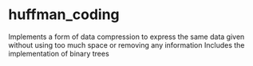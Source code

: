 # huffman_coding
Implements a form of data compression to express the same data given without using too much space or removing any information
Includes the implementation of binary trees
